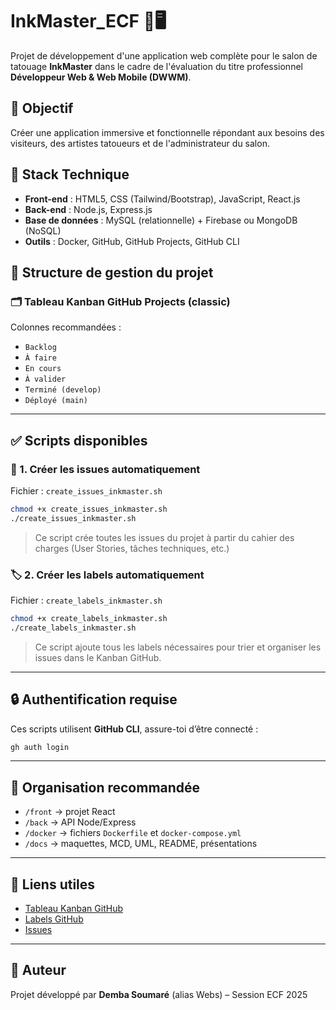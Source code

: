 
# InkMaster_ECF 🎨🖥️

Projet de développement d'une application web complète pour le salon de tatouage **InkMaster** dans le cadre de l'évaluation du titre professionnel **Développeur Web & Web Mobile (DWWM)**.

## 🧩 Objectif

Créer une application immersive et fonctionnelle répondant aux besoins des visiteurs, des artistes tatoueurs et de l'administrateur du salon.

## 🚀 Stack Technique

- **Front-end** : HTML5, CSS (Tailwind/Bootstrap), JavaScript, React.js
- **Back-end** : Node.js, Express.js
- **Base de données** : MySQL (relationnelle) + Firebase ou MongoDB (NoSQL)
- **Outils** : Docker, GitHub, GitHub Projects, GitHub CLI

## 📌 Structure de gestion du projet

### 🗂️ Tableau Kanban GitHub Projects (classic)

Colonnes recommandées :
- `Backlog`
- `À faire`
- `En cours`
- `À valider`
- `Terminé (develop)`
- `Déployé (main)`

---

## ✅ Scripts disponibles

### 🎯 1. Créer les issues automatiquement

Fichier : `create_issues_inkmaster.sh`

```bash
chmod +x create_issues_inkmaster.sh
./create_issues_inkmaster.sh
```

> Ce script crée toutes les issues du projet à partir du cahier des charges (User Stories, tâches techniques, etc.)

### 🏷️ 2. Créer les labels automatiquement

Fichier : `create_labels_inkmaster.sh`

```bash
chmod +x create_labels_inkmaster.sh
./create_labels_inkmaster.sh
```

> Ce script ajoute tous les labels nécessaires pour trier et organiser les issues dans le Kanban GitHub.

---

## 🔒 Authentification requise

Ces scripts utilisent **GitHub CLI**, assure-toi d’être connecté :

```bash
gh auth login
```

---

## 📁 Organisation recommandée

- `/front` → projet React
- `/back` → API Node/Express
- `/docker` → fichiers `Dockerfile` et `docker-compose.yml`
- `/docs` → maquettes, MCD, UML, README, présentations

---

## 📎 Liens utiles

- [Tableau Kanban GitHub](https://github.com/Milionj/InkMaster_ECF/projects)
- [Labels GitHub](https://github.com/Milionj/InkMaster_ECF/labels)
- [Issues](https://github.com/Milionj/InkMaster_ECF/issues)

---

## 👤 Auteur

Projet développé par **Demba Soumaré** (alias Webs) – Session ECF 2025

